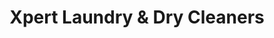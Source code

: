 ---
title: "Xpert Laundry & Dry Cleaners"
url: /dublin/xpert-laundry-und-dry-cleaners/
shop: Wäscherei
---